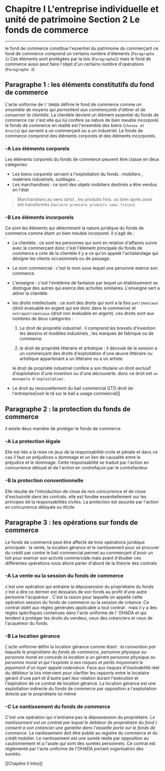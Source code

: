 # Chapitre I L'entreprise individuelle et unité de patrimoine Section 2 Le fonds de commerce
---

le fond de commerce constitue l'essentiel du patrimoine du commerçant ce fond de commerce comprend un certains nombre d'éléments (`Paragraphe 1`)
Ces éléments sont protégées par la lois  (`Paragraphe2`)
mais le fond de commerce aussi peut faire l'objet d'un certains nombre d'opérations (`Paragraphe 3`)

## Paragraphe 1 : les éléments constitutifs du fond de commerce
L'acte uniforme de `l'OHADA` définie le fond de commerce comme *un ensemble de moyens qui permettent aux commerçants d'attirer et de conserver la clientèle*.
La clientèle devient un élément essentiel du fonds de commerce car c'est elle qui lui confère sa nature de bien meuble incorporel.
le fonds de commerce en réalité est l'ensemble des biens (`choses et droits`) qui servent a un commerçant ou a un industriel.
Le fonds de commerce comprend des éléments corporels et des éléments incorporels.

### -A Les éléments corporels
Les éléments corporels du fonds de commerce peuvent être classe en deux catégories:
- Les biens corporels servant a l'exploitation du fonds : mobiliers , matériels industriels, outillages …
- Les marchandises : ce sont des objets mobiliers destinés a être vendus en l'état 
 > Marchandises au sens strict , les produits finis. 
 > ou bien après avoir été transformés (`matière première produits semi-finies`) 

### -B Les éléments incorporels
Ce sont les éléments qui déterminent la nature juridique du fonds de commerce comme étant un bien meuble incorporel.
Il s'agit de :

- La  clientèle : ce sont les personnes qui sont en relation d'affaires suivie avec le commerçant donc c'est l'élément principale du fonds de commerce a cote de la clientèle il y a ce qu'on appelé l'achalandage  qui désigne les clients occasionnels ou de passage.

- Le nom commercial : c'est le nom sous lequel une  personne exerce son commerce.

- L'enseigne : c'est l'emblème de fantaisie par lequel un établissement se distingue des autres qui exerce des activités similaires.
  L'enseigne sert a attirer la clientèle.

- les droits intellectuels : ce sont des droits qui sont a la fois `patrimoniaux` (droit évaluable en argent qui est donc dans le commerce) et `extrapatrimoniaux` (droit non évaluable en argent). ces droits sont aux nombres de deux catégories :

  1. Le droit de propriété industriel : il comprend les brevets d'invention les dessins et modèles industriels , les marques de fabrique ou de commerce.
  
  2. le droit de propriété littéraire et artistique : il découle de la session a un commerçant des droits d'exploitation d'une œuvre littéraire ou artistique appartenant a un littéraire ou a un artiste.
  
  le droit de propriété industriel confère a son titulaire un droit exclusif d'exploitation d'une invention ou d'une  découverte. donc
  ce droit est `un monopole d'exploitation` .
  
- Le droit au renouvellement du bail commercial  [[TD droit de l'entreprise|voir le td sur le bail a usage commercial]]


## Paragraphe 2 : la protection du fonds de commerce
il existe deux manière de protéger le fonds de commerce 

### -A La protection légale
Elle est liée a la mise ne jeux de la responsabilité civile  et pénale  et dans ce cas il faut un préjudices  u dommage et un lien de causalité entre le préjudice et le dommage. Cette responsabilité se traduit par l'action en concurrence déloyal et de l'action en contrefaçon  par le contrefacteur.

### -B la protection conventionnelle
Elle résulte de l'introduction de close de non concurrence et de close d'exclusivité dans les contrats.
elle est fondée essentiellement sur les principes de la responsabilités civiles.
La protection est assurée par l'action en concurrence déloyale ou illicite 
 

## Paragraphe 3 : les opérations sur fonds de commerce
Le fonds de commerce peut être affecté de trois opérations juridique principale :
la vente, la location gérance et le nantissement pour se procurer du crédit par contre le bail commercial permet au commerçant d'avoir un toit pour exercer son activité commerciale  mais avant d'étudier ces différentes opérations nous allons parler d'abord de la théorie des contrats

### -A La vente ou la session du fonds de commerce
c'est une opération qui entraine la dépossession du propriétaire du fonds c'est a dire ce dernier est dessaisis de son fonds au profit d'une autre personne l'acquéreur . C'est la raison pour laquelle on appelle cette opération session du fonds de commerce  ou la session de créance.
Ce contrat obéit aux règles générales applicable a tout contrat . mais il y a des règles spécifiques contenues dans l'acte uniforme de l' OHADA et qui tendent  à protéger les droits du vendeur, ceux des créanciers et ceux de l'acquéreur du fonds.

### -B La location gérance
L'acte uniforme défini la location gérance comme étant : *la convention par laquelle le propriétaire du fonds de commerce, personne physique ou personne moral en concède la location a un gérant personne physique ou personne moral et qui l'exploite a ses risques et périls moyennant  le payement d'un loyer appelé redevance*. Face aux risques d'insolvabilité réel du débiteur la lois intervient pour clarifier les rapports entre le locataire gérant d'une part et d'autre part leur relation durant l'exécution et l'expiration de ce contrat de location gérance.
La location gérance est une exploitation indirecte du fonds de commerce par opposition a l'exploitation directe par le propriétaire lui même

### -C Le nantissement du fonds de commerce
C'est une opération qui n'entraine pas la dépossession du propriétaire.
*Le nantissement est un contrat par lequel le débiteur (le propriétaire du fond ) consent a son créancier une garantie dans l'assiette porte sur le fonds de commerce*.
Le nantissement doit être publié au registre du commerce et du crédit mobilier.
Le nantissement est une sureté réelle par opposition au cautionnement et a l'avale qui sont des suretés personnels.
Ce contrat est réglementé par l'acte uniforme  de l'OHADA portant organisation des suretés.

[[Chapitre II  Intro]]
